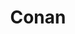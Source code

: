---
blog: https://blog.conan.io/
codehost: https://github.com/conan-io
facebook: https://facebook.com/conan.io
logohandle: conanio
sort: conan
title: Conan
twitter: https://x.com/conan_io
website: https://conan.io/
---